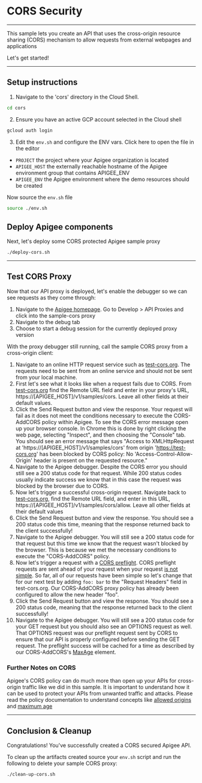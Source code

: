 # CORS Security

---
This sample lets you create an API that uses the cross-origin resource sharing (CORS) mechanism to allow requests from external webpages and applications

Let's get started!

---

## Setup instructions

1. Navigate to the 'cors' directory in the Cloud Shell.

```sh
cd cors
```

2. Ensure you have an active GCP account selected in the Cloud shell

```sh
gcloud auth login
```

3. Edit the `env.sh` and configure the ENV vars. Click <walkthrough-editor-open-file filePath="cors/env.sh">here</walkthrough-editor-open-file> to open the file in the editor

* `PROJECT` the project where your Apigee organization is located
* `APIGEE_HOST` the externally reachable hostname of the Apigee environment group that contains APIGEE_ENV
* `APIGEE_ENV` the Apigee environment where the demo resources should be created

Now source the `env.sh` file

```bash
source ./env.sh
```

## Deploy Apigee components

Next, let's deploy some CORS protected Apigee sample proxy

```bash
./deploy-cors.sh
```

---

## Test CORS Proxy

Now that our API proxy is deployed, let's enable the debugger so we can see requests as they come through:
1. Navigate to the [Apigee homepage](https://apigee.google.com). Go to Develop > API Proxies and click into the sample-cors proxy
2. Navigate to the debug tab
3. Choose to start a debug session for the currently deployed proxy version

With the proxy debugger still running, call the sample CORS proxy from a cross-origin client:
1. Navigate to an online HTTP request service such as [test-cors.org](https://test-cors.org). The requests need to be sent from an online service and should not be sent from your local machine.
2. First let's see what it looks like when a request fails due to CORS. From [test-cors.org](https://test-cors.org) find the Remote URL field and enter in your proxy's URL, https://\[APIGEE_HOST\]/v1/samples/cors. Leave all other fields at their default values.
3. Click the Send Request button and view the response. Your request will fail as it does not meet the conditions necessary to execute the CORS-AddCORS policy within Apigee. To see the CORS error message open up your browser console. In Chrome this is done by right clicking the web page, selecting "Inspect", and then choosing the "Console" tab. You should see an error message that says "Access to XMLHttpRequest at 'https://\[APIGEE_HOST\]/v1/samples/cors' from origin 'https://test-cors.org' has been blocked by CORS policy: No 'Access-Control-Allow-Origin' header is present on the requested resource."
4. Navigate to the Apigee debugger. Despite the CORS error you should still see a 200 status code for that request. While 200 status codes usually indicate success we know that in this case the request was blocked by the browser due to CORS.
5. Now let's trigger a successful cross-origin request. Navigate back to [test-cors.org](https://test-cors.org), find the Remote URL field, and enter in this URL, https://\[APIGEE_HOST\]/v1/samples/cors/allow. Leave all other fields at their default values
6. Click the Send Request button and view the response. You should see a 200 status code this time, meaning that the response returned back to the client successfully!
7. Navigate to the Apigee debugger. You will still see a 200 status code for that request but this time we know that the request wasn't blocked by the browser. This is because we met the necessary conditions to execute the "CORS-AddCORS" policy.
8. Now let's trigger a request with a [CORS preflight](https://developer.mozilla.org/en-US/docs/Glossary/Preflight_request). CORS preflight requests are sent ahead of your request when your request [is not simple](https://developer.mozilla.org/en-US/docs/Web/HTTP/CORS#simple_requests). So far, all of our requests have been simple so let's change that for our next test by adding ```foo: bar``` to the "Request Headers" field in test-cors.org. Our CORS-AddCORS proxy policy has already been configured to allow the new header "foo".
9. Click the Send Request button and view the response. You should see a 200 status code, meaning that the response returned back to the client successfully!
10. Navigate to the Apigee debugger. You will still see a 200 status code for your GET request but you should also see an OPTIONS request as well. That OPTIONS request was our preflight request sent by CORS to ensure that our API is properly configured before sending the GET request. The preflight success will be cached for a time as described by our CORS-AddCORS's [MaxAge](https://cloud.google.com/apigee/docs/api-platform/reference/policies/cors-policy#max-age) element.

### Further Notes on CORS
Apigee's CORS policy can do much more than open up your APIs for cross-origin traffic like we did in this sample. It is important to understand how it can be used to protect your APIs from unwanted traffic and attacks. Please read the policy documentation to understand concepts like [allowed origins](https://cloud.google.com/apigee/docs/api-platform/reference/policies/cors-policy#allow-origins) and [maximum  age](https://cloud.google.com/apigee/docs/api-platform/reference/policies/cors-policy#max-age)

---
## Conclusion & Cleanup

<walkthrough-conclusion-trophy></walkthrough-conclusion-trophy>

Congratulations! You've successfully created a CORS secured Apigee API.

<walkthrough-inline-feedback></walkthrough-inline-feedback>

To clean up the artifacts created source your `env.sh` script and run the following to delete your sample CORS proxy:

```bash
./clean-up-cors.sh
```